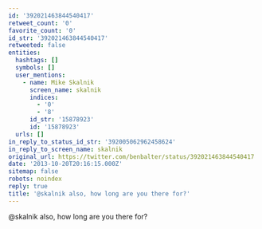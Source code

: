 ```yaml
---
id: '392021463844540417'
retweet_count: '0'
favorite_count: '0'
id_str: '392021463844540417'
retweeted: false
entities:
  hashtags: []
  symbols: []
  user_mentions:
    - name: Mike Skalnik
      screen_name: skalnik
      indices:
        - '0'
        - '8'
      id_str: '15878923'
      id: '15878923'
  urls: []
in_reply_to_status_id_str: '392005062962458624'
in_reply_to_screen_name: skalnik
original_url: https://twitter.com/benbalter/status/392021463844540417
date: '2013-10-20T20:16:15.000Z'
sitemap: false
robots: noindex
reply: true
title: '@skalnik also, how long are you there for?'
---
```


@skalnik also, how long are you there for?